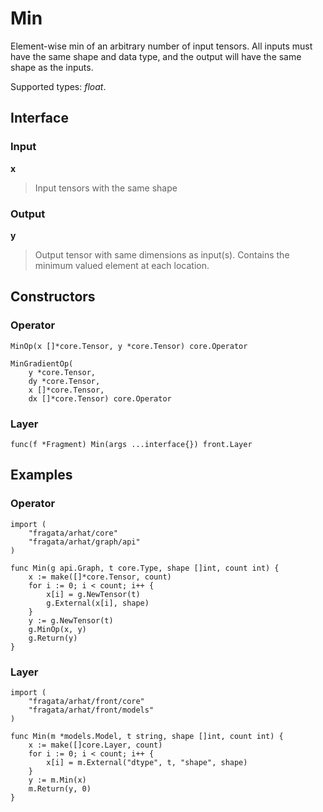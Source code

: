 
# Min

Element-wise min of an arbitrary number of input tensors. All inputs 
must have the same shape and data type, and the output will have the same shape as the inputs.

Supported types: *float*.

## Interface

### Input

**x**

>Input tensors with the same shape

### Output

**y**

>Output tensor with same dimensions as input(s). Contains the minimum valued element at each location.


## Constructors

### Operator


```
MinOp(x []*core.Tensor, y *core.Tensor) core.Operator

MinGradientOp(
    y *core.Tensor,
    dy *core.Tensor,
    x []*core.Tensor,
    dx []*core.Tensor) core.Operator
```


### Layer


```
func(f *Fragment) Min(args ...interface{}) front.Layer
```


## Examples

### Operator


```
import (
    "fragata/arhat/core"
    "fragata/arhat/graph/api"
)

func Min(g api.Graph, t core.Type, shape []int, count int) {
    x := make([]*core.Tensor, count)
    for i := 0; i < count; i++ {
        x[i] = g.NewTensor(t)
        g.External(x[i], shape)
    }
    y := g.NewTensor(t)
    g.MinOp(x, y)
    g.Return(y)
}
```


### Layer


```
import (
    "fragata/arhat/front/core"
    "fragata/arhat/front/models"
)

func Min(m *models.Model, t string, shape []int, count int) {
    x := make([]core.Layer, count)
    for i := 0; i < count; i++ {
        x[i] = m.External("dtype", t, "shape", shape)
    }
    y := m.Min(x)
    m.Return(y, 0)
}
```

